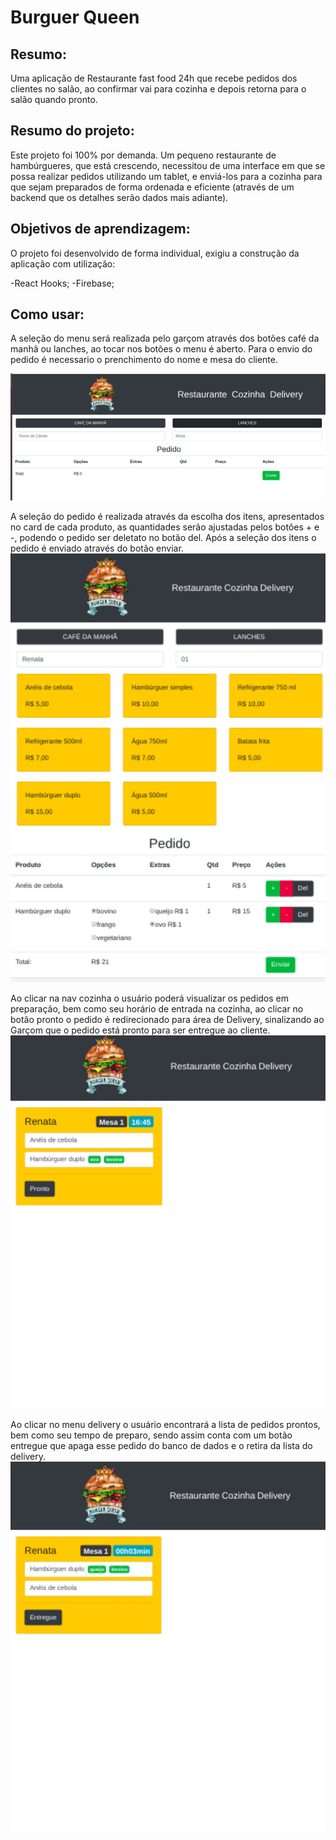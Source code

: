 
# Burguer Queen

## Resumo:

Uma aplicação de Restaurante fast food 24h que recebe pedidos dos clientes no salão, ao confirmar vai para cozinha e depois retorna para o salão quando pronto.

## Resumo do projeto:

Este projeto foi 100% por demanda. Um pequeno restaurante de hambúrgueres, que está crescendo, necessitou de uma interface em que se possa realizar pedidos utilizando um tablet, e enviá-los para a cozinha para que sejam preparados de forma ordenada e eficiente (através de um backend que os detalhes serão dados mais adiante).

## Objetivos de aprendizagem:

O projeto foi desenvolvido de forma individual, exigiu a construção da aplicação com utilização:

-React Hooks; 
-Firebase;

## Como usar:

A seleção do menu será realizada pelo garçom através dos botões café da manhã ou lanches, ao tocar nos botões o menu é aberto. Para o envio do pedido é necessario o prenchimento do nome e mesa do cliente.

![telainicio](src/image/telainicio.jpg)


A seleção do pedido é realizada através da escolha dos itens, apresentados no card de cada produto, as quantidades serão ajustadas pelos botões + e -, podendo o pedido ser deletato no botão del. Após a seleção dos itens o pedido é enviado através do botão enviar.
![telapedido](src/image/telapedido.jpg)


Ao clicar na nav cozinha o usuário poderá visualizar os pedidos em preparação, bem como seu horário de entrada na cozinha, ao clicar no botão pronto o pedido é redirecionado para área de Delivery, sinalizando ao Garçom que o pedido está pronto para ser entregue ao cliente.
![telacozinha](src/image/telacozinha.jpg)

Ao clicar no menu delivery o usuário encontrará a lista de pedidos prontos, bem como seu tempo de preparo, sendo assim conta com um botão entregue que apaga esse pedido do banco de dados e o retira da lista do delivery.
![teladelivery](src/image/teladelivery.jpg) 